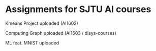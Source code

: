 # Assignments for SJTU AI courses 
Kmeans Project uploaded (AI1602)

Computing Graph uploaded (AI1603 / dlsys-courses) 

ML feat. MNIST uploaded
